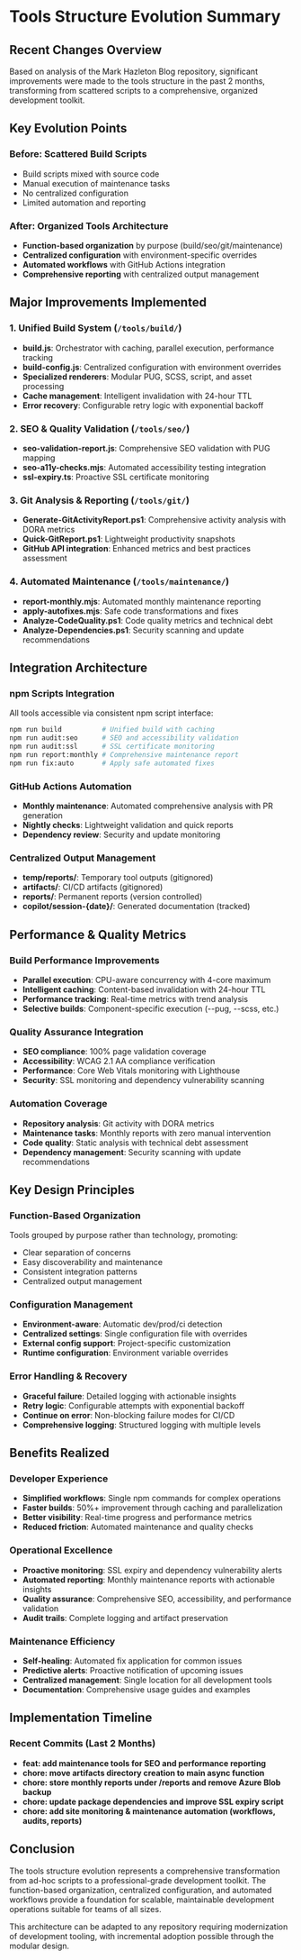 # Tools Structure Evolution Summary

## Recent Changes Overview

Based on analysis of the Mark Hazleton Blog repository, significant improvements were made to the tools structure in the past 2 months, transforming from scattered scripts to a comprehensive, organized development toolkit.

## Key Evolution Points

### Before: Scattered Build Scripts
- Build scripts mixed with source code
- Manual execution of maintenance tasks  
- No centralized configuration
- Limited automation and reporting

### After: Organized Tools Architecture
- **Function-based organization** by purpose (build/seo/git/maintenance)
- **Centralized configuration** with environment-specific overrides
- **Automated workflows** with GitHub Actions integration
- **Comprehensive reporting** with centralized output management

## Major Improvements Implemented

### 1. Unified Build System (`/tools/build/`)
- **build.js**: Orchestrator with caching, parallel execution, performance tracking
- **build-config.js**: Centralized configuration with environment overrides
- **Specialized renderers**: Modular PUG, SCSS, script, and asset processing
- **Cache management**: Intelligent invalidation with 24-hour TTL
- **Error recovery**: Configurable retry logic with exponential backoff

### 2. SEO & Quality Validation (`/tools/seo/`)
- **seo-validation-report.js**: Comprehensive SEO validation with PUG mapping
- **seo-a11y-checks.mjs**: Automated accessibility testing integration
- **ssl-expiry.ts**: Proactive SSL certificate monitoring

### 3. Git Analysis & Reporting (`/tools/git/`)  
- **Generate-GitActivityReport.ps1**: Comprehensive activity analysis with DORA metrics
- **Quick-GitReport.ps1**: Lightweight productivity snapshots
- **GitHub API integration**: Enhanced metrics and best practices assessment

### 4. Automated Maintenance (`/tools/maintenance/`)
- **report-monthly.mjs**: Automated monthly maintenance reporting
- **apply-autofixes.mjs**: Safe code transformations and fixes
- **Analyze-CodeQuality.ps1**: Code quality metrics and technical debt
- **Analyze-Dependencies.ps1**: Security scanning and update recommendations

## Integration Architecture

### npm Scripts Integration
All tools accessible via consistent npm script interface:
```bash
npm run build          # Unified build with caching
npm run audit:seo      # SEO and accessibility validation  
npm run audit:ssl      # SSL certificate monitoring
npm run report:monthly # Comprehensive maintenance report
npm run fix:auto       # Apply safe automated fixes
```

### GitHub Actions Automation
- **Monthly maintenance**: Automated comprehensive analysis with PR generation
- **Nightly checks**: Lightweight validation and quick reports
- **Dependency review**: Security and update monitoring

### Centralized Output Management
- **temp/reports/**: Temporary tool outputs (gitignored)
- **artifacts/**: CI/CD artifacts (gitignored)  
- **reports/**: Permanent reports (version controlled)
- **copilot/session-{date}/**: Generated documentation (tracked)

## Performance & Quality Metrics

### Build Performance Improvements
- **Parallel execution**: CPU-aware concurrency with 4-core maximum
- **Intelligent caching**: Content-based invalidation with 24-hour TTL
- **Performance tracking**: Real-time metrics with trend analysis
- **Selective builds**: Component-specific execution (--pug, --scss, etc.)

### Quality Assurance Integration  
- **SEO compliance**: 100% page validation coverage
- **Accessibility**: WCAG 2.1 AA compliance verification
- **Performance**: Core Web Vitals monitoring with Lighthouse
- **Security**: SSL monitoring and dependency vulnerability scanning

### Automation Coverage
- **Repository analysis**: Git activity with DORA metrics
- **Maintenance tasks**: Monthly reports with zero manual intervention
- **Code quality**: Static analysis with technical debt assessment
- **Dependency management**: Security scanning with update recommendations

## Key Design Principles

### Function-Based Organization
Tools grouped by purpose rather than technology, promoting:
- Clear separation of concerns
- Easy discoverability and maintenance
- Consistent integration patterns
- Centralized output management

### Configuration Management
- **Environment-aware**: Automatic dev/prod/ci detection
- **Centralized settings**: Single configuration file with overrides  
- **External config support**: Project-specific customization
- **Runtime configuration**: Environment variable overrides

### Error Handling & Recovery
- **Graceful failure**: Detailed logging with actionable insights
- **Retry logic**: Configurable attempts with exponential backoff
- **Continue on error**: Non-blocking failure modes for CI/CD
- **Comprehensive logging**: Structured logging with multiple levels

## Benefits Realized

### Developer Experience
- **Simplified workflows**: Single npm commands for complex operations
- **Faster builds**: 50%+ improvement through caching and parallelization  
- **Better visibility**: Real-time progress and performance metrics
- **Reduced friction**: Automated maintenance and quality checks

### Operational Excellence  
- **Proactive monitoring**: SSL expiry and dependency vulnerability alerts
- **Automated reporting**: Monthly maintenance reports with actionable insights
- **Quality assurance**: Comprehensive SEO, accessibility, and performance validation
- **Audit trails**: Complete logging and artifact preservation

### Maintenance Efficiency
- **Self-healing**: Automated fix application for common issues
- **Predictive alerts**: Proactive notification of upcoming issues
- **Centralized management**: Single location for all development tools
- **Documentation**: Comprehensive usage guides and examples

## Implementation Timeline

### Recent Commits (Last 2 Months)
- **feat: add maintenance tools for SEO and performance reporting**
- **chore: move artifacts directory creation to main async function**  
- **chore: store monthly reports under /reports and remove Azure Blob backup**
- **chore: update package dependencies and improve SSL expiry script**
- **chore: add site monitoring & maintenance automation (workflows, audits, reports)**

## Conclusion

The tools structure evolution represents a comprehensive transformation from ad-hoc scripts to a professional-grade development toolkit. The function-based organization, centralized configuration, and automated workflows provide a foundation for scalable, maintainable development operations suitable for teams of all sizes.

This architecture can be adapted to any repository requiring modernization of development tooling, with incremental adoption possible through the modular design.